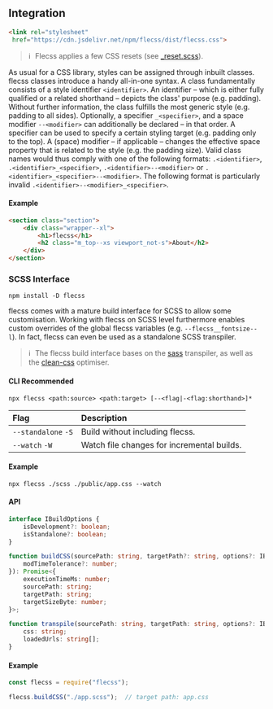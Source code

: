 ## Integration

``` html
<link rel="stylesheet"
 href="https://cdn.jsdelivr.net/npm/flecss/dist/flecss.css">
```
> ℹ️ &hairsp; Flecss applies a few CSS resets (see <a href="https://github.com/t-ski/flecss/blob/main/src/core/_reset.scss" target="_blank">_reset.scss</a>).

As usual for a CSS library, styles can be assigned through inbuilt classes. flecss classes introduce a handy all-in-one syntax. A class fundamentally consists of a style identifier `<identifier>`. An identifier – which is either fully qualified or a related shorthand – depicts the class' purpose (e.g. padding). Without further information, the class fulfills the most generic style (e.g. padding to all sides). Optionally, a specifier `_<specifier>`, and a space modifier `--<modifier>` can additionally be declared – in that order. A specifier can be used to specify a certain styling target (e.g. padding only to the top). A (space) modifier – if applicable – changes the effective space property that is related to the style (e.g. the padding size). Valid class names would thus comply with one of the following formats: `.<identifier>`, `.<identifier>_<specifier>`, `.<identifier>--<modifier>` or `.<identifier>_<specifier>--<modifier>`. The following format is particularly invalid `.<identifier>--<modifier>_<specifier>`.

#### Example

``` html
<section class="section">
    <div class="wrapper--xl">
        <h1>flecss</h1>
        <h2 class="m_top--xs viewport_not-s">About</h2>
    </div>
</section>
```

### SCSS Interface

``` console
npm install -D flecss
```

flecss comes with a mature build interface for SCSS to allow some customisation. Working with flecss on SCSS level furthermore enables custom overrides of the global flecss variables (e.g. `--flecss__fontsize--l`). In fact, flecss can even be used as a standalone SCSS transpiler.

> ℹ️ &hairsp; The flecss build interface bases on the <a href="https://github.com/sass/dart-sass" target="_blank">sass</a> transpiler, as well as the <a href="https://github.com/clean-css/clean-css" target="_blank">clean-css</a> optimiser.

#### <span>CLI</span> <b class="badge">Recommended</b>

``` console
npx flecss <path:source> <path:target> [--<flag|-<flag:shorthand>]*
```

| Flag | Description |
| :- | :- |
| `--standalone` `-S` | Build without including flecss. |
| `--watch` `-W` | Watch file changes for incremental builds. |

#### Example

``` console
npx flecss ./scss ./public/app.css --watch
```

#### API

``` ts
interface IBuildOptions {
    isDevelopment?: boolean;
    isStandalone?: boolean;
}
```

``` ts
function buildCSS(sourcePath: string, targetPath?: string, options?: IBuildOptions & {
    modTimeTolerance?: number;
}): Promise<{
    executionTimeMs: number;
    sourcePath: string;
    targetPath: string;
    targetSizeByte: number;
}>;
```

``` ts
function transpile(sourcePath: string, targetPath: string, options?: IBuildOptions): {
    css: string;
    loadedUrls: string[];
}
```

#### Example

``` js
const flecss = require("flecss");

flecss.buildCSS("./app.scss");  // target path: app.css
```